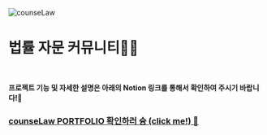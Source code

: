 
![counseLaw](https://github.com/codxexn/counseLaw/assets/142518198/42181ea0-9331-4f73-aed6-6dcf85144f3b)

# 법률 자문 커뮤니티👩‍⚖️

<br>

 **프로젝트 기능 및 자세한 설명은 아래의 Notion 링크를 통해서 확인하여 주시기 바랍니다!🥰** 
  
 ### [counseLaw PORTFOLIO 확인하러 슝 (click me!) 💨](https://codxeun.notion.site/Springboot-counseLaw-41aae14a02e14d09872c9a64b2fa5b08?pvs=4)

